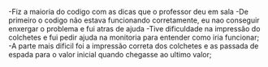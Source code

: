 -Fiz a maioria do codigo com as dicas que o professor deu em sala
-De primeiro o codigo não estava funcionando corretamente, eu nao conseguir enxergar o problema e fui atras de ajuda
-Tive dificuldade na impressão do colchetes e fui pedir ajuda na monitoria para entender como iria funcionar;
-A parte mais dificil foi a impressão correta dos colchetes e as passada de espada para o valor inicial quando chegasse ao ultimo valor;
